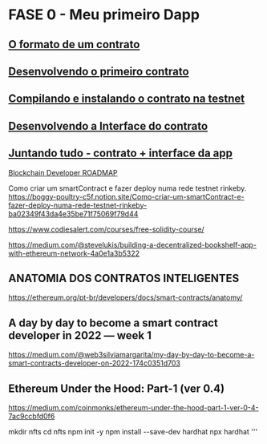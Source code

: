 # FASE 0 - Meu primeiro Dapp

## [ O formato de um contrato](roteiro_1.md)

## [ Desenvolvendo o primeiro contrato](roteiro_2.md)

## [ Compilando e instalando o contrato na testnet](roteiro_3.md)

## [ Desenvolvendo a Interface do contrato](roteiro_4.md)

## [ Juntando tudo - contrato + interface da app](roteiro_5.md)

[Blockchain Developer ROADMAP](https://roadmap.sh/blockchain)


Como criar um smartContract e fazer deploy numa rede testnet rinkeby.
https://boggy-poultry-c5f.notion.site/Como-criar-um-smartContract-e-fazer-deploy-numa-rede-testnet-rinkeby-ba02349f43da4e35be71f75069f79d44


https://www.codiesalert.com/courses/free-solidity-course/

https://medium.com/@stevelukis/building-a-decentralized-bookshelf-app-with-ethereum-network-4a0e1a3b5322

## ANATOMIA DOS CONTRATOS INTELIGENTES
https://ethereum.org/pt-br/developers/docs/smart-contracts/anatomy/


## A day by day to become a smart contract developer in 2022 — week 1
https://medium.com/@web3silviamargarita/my-day-by-day-to-become-a-smart-contracts-developer-on-2022-174c0351d703

## Ethereum Under the Hood: Part-1 (ver 0.4)
https://medium.com/coinmonks/ethereum-under-the-hood-part-1-ver-0-4-7ac9ccbfd0f6



mkdir  nfts
cd  nfts
npm init -y
npm install --save-dev hardhat 
npx hardhat
'''
